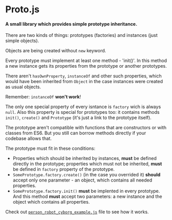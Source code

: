 # Proto.js
#### A small library which provides simple prototype inheritance. 

There are two kinds of things: prototypes (factories) and instances (just simple objects). 

Objects are being created without `new` keyword. 

Every prototype must implement at least one method - 'init()'. In this method a new instance gets its properties from the prototype or another prototypes. 

There aren't `hasOwnProperty`, `instanceOf` and other such properties, which would have been inherited from `Object` in the case instances were created as usual objects. 

Remember: `instanceOf` **won't work**!

The only one special property of every isntance is `factory` wich is always `null`. Also this property is special for prototypes too: it contains methods `init()`, `create()` and `Prototype` (it's just a link to the prototype itself).

The prototype aren't compatible with functions that are constructors or with classes from ES6. But you still can borrow methods directly if your codebase allows that. 

The prototype must fit in these conditions: 

* Properties which should be inherited by instances, **must** be defined directly in the prototype; properties which must not be inherited, **must** be defined in `factory` property of the prototype.
* `SomePrototype.factory.create()` (in the case you overrided it) **should** accept only one parameter - an object, which contains all needed properties.
* `SomePrototype.factory.init()` **must** be implented in every prototype. And this method **must** accept two parameters: a new instance and the object which contains all properties.

Check out [`person_robot_cyborg_example.js`](https://github.com/rottenberry/Proto.js/blob/master/person_robot_cyborg_example.js) file to see how it works.